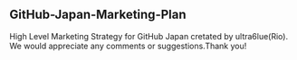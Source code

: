 ## GitHub-Japan-Marketing-Plan

High Level Marketing Strategy for GitHub Japan cretated by ultra6lue(Rio).
We would appreciate any comments or suggestions.Thank you!
